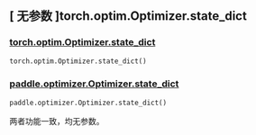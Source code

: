 ## [ 无参数 ]torch.optim.Optimizer.state_dict

### [torch.optim.Optimizer.state_dict](https://pytorch.org/docs/stable/generated/torch.optim.Optimizer.state_dict.html?highlight=torch+optim+optimizer+state_dict#torch.optim.Optimizer.state_dict)

```python
torch.optim.Optimizer.state_dict()
```

### [paddle.optimizer.Optimizer.state_dict](https://www.paddlepaddle.org.cn/documentation/docs/zh/api/paddle/optimizer/Optimizer_cn.html)

```python
paddle.optimizer.Optimizer.state_dict()
```

两者功能一致，均无参数。

